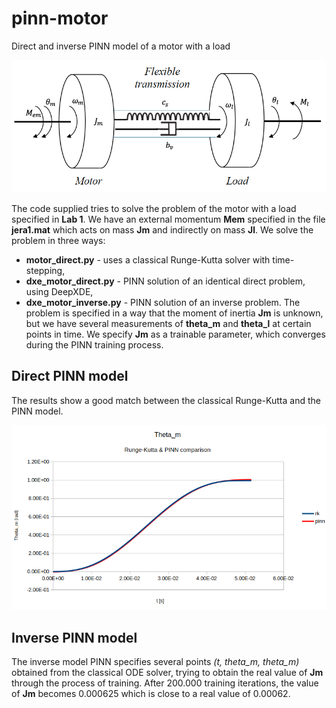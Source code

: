 # pinn-motor
Direct and inverse PINN model of a motor with a load

![Schema](schema.png)

The code supplied tries to solve the problem of the motor with a load specified in **Lab 1**. We have an external momentum **Mem** specified in the file **jera1.mat** which acts on mass **Jm** and indirectly on mass **Jl**. We solve the problem in three ways:
- **motor_direct.py** - uses a classical Runge-Kutta solver with time-stepping,
- **dxe_motor_direct.py** - PINN solution of an identical direct problem, using DeepXDE,
- **dxe_motor_inverse.py** - PINN solution of an inverse problem. The problem is specified in a way that the moment of inertia **Jm** is unknown, but we have several measurements of **theta_m** and **theta_l** at certain points in time. We specify **Jm** as a trainable parameter, which converges during the PINN training process.

## Direct PINN model
The results show a good match between the classical Runge-Kutta and the PINN model.

![theta_m](theta_m.png)

## Inverse PINN model
The inverse model PINN specifies several points *(t, theta_m, theta_m)* obtained from the classical ODE solver, trying to obtain the real value of **Jm** through the process of training. After 200.000 training iterations, the value of **Jm** becomes 0.000625 which is close to a real value of 0.00062. 

